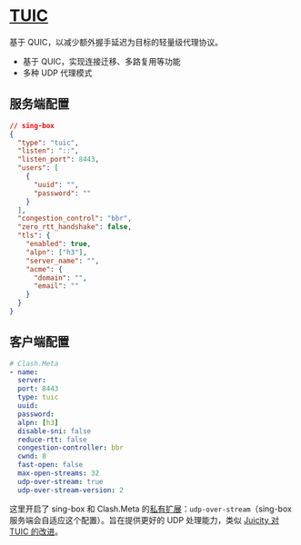 # [TUIC](https://github.com/EAimTY/tuic/tree/dev)

基于 QUIC，以减少额外握手延迟为目标的轻量级代理协议。

- 基于 QUIC，实现连接迁移、多路复用等功能
- 多种 UDP 代理模式

## 服务端配置

```json
// sing-box
{
  "type": "tuic",
  "listen": "::",
  "listen_port": 8443,
  "users": [
    {
      "uuid": "",
      "password": ""
    }
  ],
  "congestion_control": "bbr",
  "zero_rtt_handshake": false,
  "tls": {
    "enabled": true,
    "alpn": ["h3"],
    "server_name": "",
    "acme": {
      "domain": "",
      "email": ""
    }
  }
}
```

## 客户端配置

```yaml
# Clash.Meta
- name:
  server:
  port: 8443
  type: tuic
  uuid:
  password:
  alpn: [h3]
  disable-sni: false
  reduce-rtt: false
  congestion-controller: bbr
  cwnd: 8
  fast-open: false
  max-open-streams: 32
  udp-over-stream: true
  udp-over-stream-version: 2
```

这里开启了 sing-box 和 Clash.Meta 的[私有扩展](https://sing-box.sagernet.org/zh/configuration/outbound/tuic/#udp_over_stream)：`udp-over-stream`（sing-box 服务端会自适应这个配置）。旨在提供更好的 UDP 处理能力，类似 [Juicity 对 TUIC 的改进](https://github.com/juicity/juicity/blob/main/docs/spec_en.md#protocol-features)。